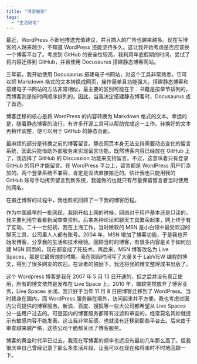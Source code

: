 ```yaml
---
title: "博客搬家"
tags: 
  - "生活随笔"
---
```


最近，WordPress 不断地推送充值建议，并且插入的广告也越来越多。现在写博客的人越来越少，不知道 WordPress 还能坚持多久。这让我开始考虑是否应该换一个博客平台了。考虑到 GitHub 的安全性较高，我利用年底假期的时间，尝试了将内容迁移到 GitHub，并且使用 Docusaurus 搭建静态博客网站。

三年前，我开始使用 Docusaurus 搭建电子书网站，对这个工具非常熟悉。它可以把 Markdown 格式的文本转换成网页，操作简单且功能强大。搭建静态博客和搭建电子书网站的方法非常相似，最主要的区别可能在于：书籍是按章节排列的，而博客则是按时间顺序排列的。因此，当我决定搭建静态博客时，Docusaurus 成了首选。

博客迁移的核心是将 WordPress 的内容转换为 Markdown 格式的文本。幸运的是，随着静态博客的流行，有许多开源工具可以帮助完成这一工作。转换好的文本再稍作调整，便可以用于 GitHub 的静态页面。

最麻烦的部分是转换之前的博客留言。静态网页本身无法支持需要动态变化的留言系统，因此只能借助外部服务来实现留言功能。既然博客内容已经放在 GitHub 上了，我选择了 GitHub 的 Discussion 功能来支持留言。不过，这意味着只有登录 GitHub 的用户才能留言。在 WordPress 平台上，留言都是 WordPress 用户们添加的。两个登录系统不兼容，肯定是没法直接搬迁的。估计我也只能用我的 GitHub 账号手动拷贝留言到新系统，我能做的也就只有尽量保留留言者当时使用的网名。

在搬迁博客的过程中，我也趁机回顾了一下我的博客历程。

作为中国最早的一批网民，我刚开始上网的时候，网络对于用户基本还是只读的，我主要利用它看看新闻查查资料。后来各种论坛和聊天工具繁荣起来，网上终于有了互动。二十一世纪初，我在上海工作，当时微软的 MSN 是小白领中最受欢迎的聊天工具，公司里人人都有账号。2004 年，MSN 增加了博客功能，于是我也开始发博客，分享我的生活和技术经验。回顾当时的博客，有很多内容是关于如何创建 MSN 网页的，现在都变成了死技术。再后来，MSN 博客改名为 Live Spaces，那是它最辉煌的时期。我在那段时间写了大量关于 LabVIEW 编程的博文，得到了很多网友的欢迎。在读者的鼓励下，我还将我的博文整理成书出版了。

这个 Wordpress 博客是我在 2007 年 5 月 13 日开通的，但之后并没有真正使用，所有的博文依然是发布在 Live Space 上。2010 年，微软突然放弃了博客业务，Live Spaces 关闭。我只好于当年 11 月 8 日把博客迁移到了 WordPress。当时我身在国内，而 WordPress 服务器在境外，访问起来并不方便。我也考虑过国内公司提供的博客服务。新浪、百度、搜狐等一些大公司都希望从 Live Spaces 分一些用户过去的。可是国内的博客服务都带有过滤和审查的，经常莫名其妙就提示有敏感内容不能发表。这让我非常反感，也就没有迁移到那些平台去。后来由于审查越来越严格，这些公司干脆都关闭了博客服务。

博客的黄金时代早已过去，我现在写博客的频率也远没有最初几年那么高了。但我很庆幸自己曾经记录了那么多生活片段，让我可以在现在和将来时不时地回顾一下。
